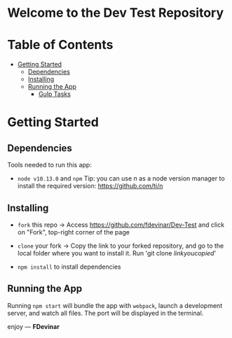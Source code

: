 
# Welcome to the Dev Test Repository

# Table of Contents

* [Getting Started](#getting-started)
    * [Dependencies](#dependencies)
    * [Installing](#installing)
    * [Running the App](#running-the-app)
        * [Gulp Tasks](#tasks)

# Getting Started
## Dependencies
Tools needed to run this app:
* `node v10.13.0` and `npm`
Tip: you can use *n* as a node version manager to install the required version: https://github.com/tj/n 

## Installing
* `fork` this repo -> Access https://github.com/fdevinar/Dev-Test and click on "Fork", top-right corner of the page
* `clone` your fork -> Copy the link to your forked repository, and go to the local folder where you want to install it.
Run 'git clone *linkyoucopied*'

* `npm install` to install dependencies

## Running the App
Running `npm start` will bundle the app with `webpack`, launch a development server, and watch all files. The port will be displayed in the terminal.
  

enjoy — **FDevinar** 
